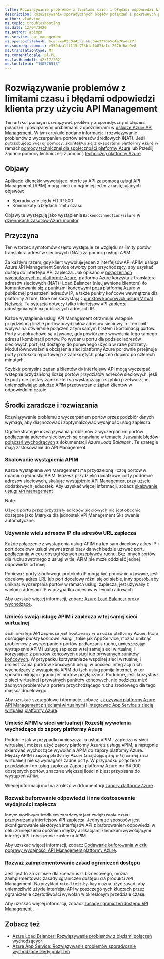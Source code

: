 ```yaml
---
title: Rozwiązywanie problemów z limitami czasu i błędami odpowiedzi klienta przy użyciu API Management
description: Rozwiązywanie sporadycznych błędów połączeń i pokrewnych problemów z opóźnieniami w API Management
author: vladvino
ms.topic: troubleshooting
ms.date: 12/04/2020
ms.author: apimpm
ms.service: api-management
ms.openlocfilehash: 6cace4a02c8d45cacbbc34e9778b5c4a78ada27f
ms.sourcegitcommit: e559daa1f7115d703bfa1b87da1cf267bf6ae9e8
ms.translationtype: MT
ms.contentlocale: pl-PL
ms.lasthandoff: 02/17/2021
ms.locfileid: "100576513"
---
```

# <a name="troubleshooting-client-response-timeouts-and-errors-with-api-management"></a>Rozwiązywanie problemów z limitami czasu i błędami odpowiedzi klienta przy użyciu API Management

Ten artykuł pomaga rozwiązywać problemy z sporadycznymi błędami połączeń i powiązanymi problemami z opóźnieniami w [usłudze Azure API Management](./api-management-key-concepts.md). W tym artykule podano informacje i rozwiązywanie problemów z wyczerpaniem portów adresów źródłowych (NAT). Jeśli potrzebujesz więcej pomocy, skontaktuj się z ekspertami platformy Azure w ramach [pomocy technicznej dla społeczności platformy Azure](https://azure.microsoft.com/support/community/) lub Prześlij żądanie pomocy technicznej z pomocą [techniczną platformy Azure](https://azure.microsoft.com/support/options/).

## <a name="symptoms"></a>Objawy

Aplikacje klienckie wywołujące interfejsy API za pomocą usługi API Management (APIM) mogą mieć co najmniej jeden z następujących objawów:

* Sporadyczne błędy HTTP 500
* Komunikaty o błędach limitu czasu

Objawy te występują jako wystąpienia `BackendConnectionFailure` w [dziennikach zasobów Azure monitor](../azure-monitor/essentials/resource-logs.md).

## <a name="cause"></a>Przyczyna

Ten wzorzec symptomów często występuje ze względu na limity portów translatora adresów sieciowych (NAT) za pomocą usługi APIM.

Za każdym razem, gdy klient wywołuje jeden z interfejsów API APIM, usługa Azure API Management Service otworzy port przychodzący, aby uzyskać dostęp do interfejsu API zaplecza. Jak opisano w [połączeniach wychodzących na platformie Azure](../load-balancer/load-balancer-outbound-connections.md), platforma Azure korzysta z translatora adresów sieciowych (NAT) i Load Balancer (nieujawnione klientom) do komunikowania się z punktami końcowymi poza platformą Azure w publicznej przestrzeni adresów IP, a także punkty końcowe wewnętrzne dla platformy Azure, które nie korzystają z [punktów końcowych usługi Virtual Network](../virtual-network/virtual-network-service-endpoints-overview.md). Ta sytuacja dotyczy tylko interfejsów API zaplecza udostępnianych na publicznych adresach IP.

Każde wystąpienie usługi API Management otrzymuje wstępnie przydzieloną liczbę portów przydziałów adresów sieciowych. Ten limit wpływa na otwieranie połączeń z tym samym hostem i kombinacją portów. Porty współruchowe są używane, gdy powtórzone wywołania tego samego adresu i kombinacji portów. Po wydaniu portu dla podsieci adresów sieciowych port jest dostępny do ponownego użycia w razie potrzeby. Moduł równoważenia obciążenia sieci platformy Azure ponownie przejmuje porty protokołu reportowego z zamkniętych połączeń dopiero po czterech minutach.

Szybkie pomyślne żądania klientów do interfejsów API mogą wyczerpać wstępnie przydzieloną liczbę portów przydziałów adresów sieciowych, jeśli te porty nie zostały zamknięte i są wystarczająco szybko przetwarzane, uniemożliwiając usłudze APIM przetwarzanie żądań klientów w odpowiednim czasie.

## <a name="mitigations-and-solutions"></a>Środki zaradcze i rozwiązania

Rozwiązywanie problemu z wyczerpaniem portów przez podzbiór danych wymaga, aby diagnozować i zoptymalizować wydajność usług zaplecza.

Ogólne strategie rozwiązywania problemów z wyczerpaniem portów podłączania adresów sieciowych są omawiane w [temacie Usuwanie błędów połączeń wychodzących](../load-balancer/troubleshoot-outbound-connection.md) z dokumentacji *Azure Load Balancer* . Te strategie mają zastosowanie do API Management.

### <a name="scale-your-apim-instance"></a>Skalowanie wystąpienia APIM

Każde wystąpienie API Management ma przydzieloną liczbę portów w oparciu o jednostki APIM. Możesz przydzielić dodatkowe porty podsiecie adresów sieciowych, skalując wystąpienie API Management przy użyciu dodatkowych jednostek. Aby uzyskać więcej informacji, zobacz [skalowanie usługi API Management](upgrade-and-scale.md#scale-your-api-management-service)

> [!NOTE]
> Użycie portu przez przydziały adresów sieciowych nie jest obecnie dostępne jako Metryka dla jednostek API Management Skalowanie automatyczne.

### <a name="use-multiple-ips-for-your-backend-urls"></a>Używanie wielu adresów IP dla adresów URL zaplecza

Każde połączenie z wystąpienia usługi APIM na ten sam docelowy adres IP i port docelowy usługi wewnętrznej bazy danych będzie używać portu podłączania w celu obsługi różnych przepływów ruchu. Bez innych portów dla ruchu zwrotnego z usługi w tle, APIM nie może oddzielić jednej odpowiedzi od innej.

Ponieważ porty źródłowego protokołu IP mogą być ponownie używane, jeśli docelowy adres URL lub port docelowy różni się od siebie, inny sposób, aby uniknąć wyczerpania portów w ramach usługi zaplecza, jest używany z wieloma adresami IP w przypadku adresów w Twoich adresach

Aby uzyskać więcej informacji, zobacz [Azure Load Balancer proxy wychodzące](../load-balancer/load-balancer-outbound-connections.md).

### <a name="place-your-apim-and-backend-service-in-the-same-vnet"></a>Umieść swoją usługę APIM i zaplecza w tej samej sieci wirtualnej

Jeśli interfejs API zaplecza jest hostowany w usłudze platformy Azure, która obsługuje *punkty końcowe usługi* , takie jak App Service, można uniknąć problemów z wyczerpaniem portów podłączania ruchu, umieszczając wystąpienie APIM i usługę zaplecza w tej samej sieci wirtualnej i korzystając z [punktów końcowych usługi](../virtual-network/virtual-network-service-endpoints-overview.md) lub [prywatnych punktów końcowych](../private-link/private-endpoint-overview.md). W przypadku korzystania ze wspólnej sieci wirtualnej i umieszczania punktów końcowych usługi w podsieci integracji ruch wychodzący z wystąpienia APIM do tych usług pomija Internet, w ten sposób unikając ograniczeń portów przyłączania. Podobnie, jeśli korzystasz z sieci wirtualnej i prywatnych punktów końcowych, nie będziesz mieć żadnych problemów z portem przychodzącego ruchu źródłowego dla tego miejsca docelowego.

Aby uzyskać szczegółowe informacje, zobacz [jak używać platformy Azure API Management z sieciami wirtualnymi](api-management-using-with-vnet.md) i [integrować App Service z siecią wirtualną platformy Azure](../app-service/web-sites-integrate-with-vnet.md).

### <a name="place-your-apim-in-a-virtual-network-and-route-outbound-calls-to-azure-firewall"></a>Umieść APIM w sieci wirtualnej i Roześlij wywołania wychodzące do zapory platformy Azure

Podobnie jak w przypadku umieszczania usług APIM i zaplecza w sieci wirtualnej, możesz użyć zapory platformy Azure z usługą APIM, a następnie skierować wychodzące wywołania APIM do zapory platformy Azure. Między APIM i zaporą platformy Azure (znajdującą się w tej samej sieci wirtualnej) nie są wymagane żadne porty. W przypadku połączeń z przydziałami do usług zaplecza Zapora platformy Azure ma 64 000 dostępnych portów, znacznie większej ilości niż jest przypisana do wystąpień APIM.

Więcej informacji można znaleźć w dokumentacji [zapory platformy Azure](../firewall/overview.md) .

### <a name="consider-response-caching-and-other-backend-performance-tuning"></a>Rozważ buforowanie odpowiedzi i inne dostosowanie wydajności zaplecza

Innym możliwym środkiem zaradczym jest zwiększenie czasu przetwarzania interfejsów API zaplecza. Jednym ze sposobów jest skonfigurowanie niektórych interfejsów API z buforowaniem odpowiedzi w celu zmniejszenia opóźnień między aplikacjami klienckimi wywołującymi interfejs API i obciążenie zaplecza APIM.

Aby uzyskać więcej informacji, zobacz [Dodawanie buforowania w celu poprawy wydajności API Management platformy Azure](api-management-howto-cache.md).

### <a name="consider-implementing-access-restriction-policies"></a>Rozważ zaimplementowanie zasad ograniczeń dostępu

Jeśli jest to zrozumiałe dla scenariusza biznesowego, można zaimplementować zasady ograniczeń dostępu dla produktu API Management. Na przykład `rate-limit-by-key` można użyć zasad, aby uniemożliwić użycie interfejsu API w poszczególnych kluczach przez ograniczenie częstotliwości wywołań w określonym przedziale czasu.

Aby uzyskać więcej informacji, zobacz [zasady ograniczeń dostępu API Management](api-management-access-restriction-policies.md) .

## <a name="see-also"></a>Zobacz też

* [Azure Load Balancer: Rozwiązywanie problemów z błędami połączeń wychodzących](../load-balancer/troubleshoot-outbound-connection.md)
* [Azure App Service: Rozwiązywanie problemów sporadycznie wychodzące błędy połączeń](../app-service/troubleshoot-intermittent-outbound-connection-errors.md)
